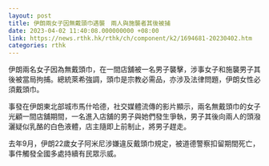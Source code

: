 ```yaml
---
layout: post
title: 伊朗兩女子因無戴頭巾遇襲　兩人與施襲者其後被捕
date: 2023-04-02 11:40:08.000000000 +08:00
link: https://news.rthk.hk/rthk/ch/component/k2/1694681-20230402.htm
categories: rthk
---
```


伊朗兩名女子因為無戴頭巾，在一間店舖被一名男子襲擊，涉事女子和施襲男子其後被當局拘捕。總統萊希強調，頭巾是宗教必需品，亦涉及法律問題，伊朗女性必須戴頭巾。

事發在伊朗東北部城市馬什哈德，社交媒體流傳的影片顯示，兩名無戴頭巾的女子光顧一間店舖期間，一名進入店舖的男子與她們發生爭執，男子其後向兩人的頭潑灑疑似乳酪的白色液體，店主隨即上前制止，將男子趕走。

去年9月，伊朗22歲女子阿米尼涉嫌違反戴頭巾規定，被道德警察扣留期間死亡，事件觸發全國多處持續有民眾示威。
